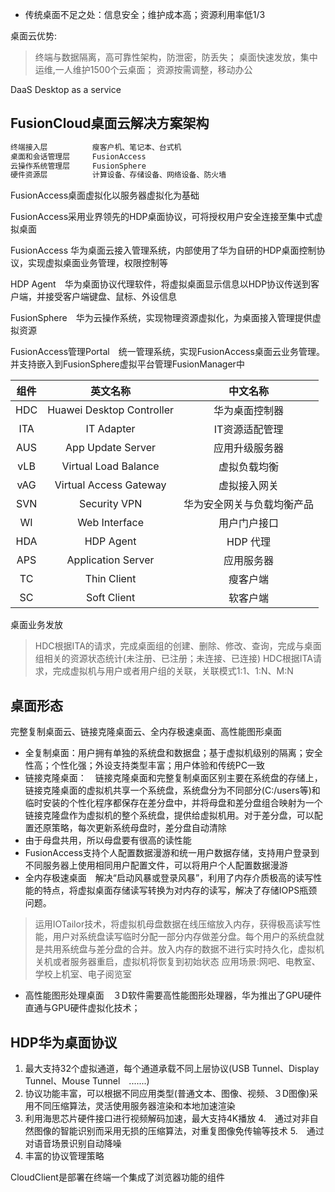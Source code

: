 - 传统桌面不足之处：信息安全；维护成本高；资源利用率低1/3

桌面云优势:

> 终端与数据隔离，高可靠性架构，防泄密，防丢失；
> 桌面快速发放，集中运维,一人维护1500个云桌面；
> 资源按需调整，移动办公

DaaS Desktop as a service


FusionCloud桌面云解决方案架构
---

```txt
终端接入层　　　　　　瘦客户机、笔记本、台式机
桌面和会话管理层　　　FusionAccess
云操作系统管理层     FusionSphere
硬件资源层          计算设备、存储设备、网络设备、防火墙
```

FusionAccess桌面虚拟化以服务器虚拟化为基础

FusionAccess采用业界领先的HDP桌面协议，可将授权用户安全连接至集中式虚拟桌面

FusionAccess 华为桌面云接入管理系统，内部使用了华为自研的HDP桌面控制协议，实现虚拟桌面业务管理，权限控制等

HDP Agent　华为桌面协议代理软件，将虚拟桌面显示信息以HDP协议传送到客户端，并接受客户端键盘、鼠标、外设信息

FusionSphere　华为云操作系统，实现物理资源虚拟化，为桌面接入管理提供虚拟资源

FusionAccess管理Portal　统一管理系统，实现FusionAccess桌面云业务管理。并支持嵌入到FusionSphere虚拟平台管理FusionManager中

|组件|英文名称|中文名称|
|:---:|:---:|:---:|
|HDC|Huawei Desktop Controller|华为桌面控制器|
|ITA|IT Adapter|IT资源适配管理|
|AUS|App Update Server|应用升级服务器|
|vLB|Virtual Load Balance|虚拟负载均衡|
|vAG|Virtual Access Gateway|虚拟接入网关|
|SVN|Security VPN|华为安全网关与负载均衡产品|
|WI|Web Interface|用户门户接口|
|HDA|HDP Agent|HDP 代理|
|APS|Application Server|应用服务器|
|TC| Thin Client|瘦客户端|
|SC|Soft Client|软客户端|

桌面业务发放
> HDC根据ITA的请求，完成桌面组的创建、删除、修改、查询，完成与桌面组相关的资源状态统计(未注册、已注册；未连接、已连接)
> HDC根据ITA请求，完成虚拟机与用户或者用户组的关联，关联模式1:1、1:N、M:N

桌面形态
---

完整复制桌面云、链接克隆桌面云、全内存极速桌面、高性能图形桌面

- 全复制桌面：用户拥有单独的系统盘和数据盘；基于虚拟机级别的隔离；安全性高；个性化强；外设支持类型丰富；用户体验和传统PC一致
- 链接克隆桌面：　链接克隆桌面和完整复制桌面区别主要在系统盘的存储上，链接克隆桌面的虚拟机共享一个系统盘，系统盘分为不同部分(C:/users等)和临时安装的个性化程序都保存在差分盘中，并将母盘和差分盘组合映射为一个链接克隆盘作为虚拟机的整个系统盘，提供给虚拟机用。对于差分盘，可以配置还原策略，每次更新系统母盘时，差分盘自动清除
- 由于母盘共用，所以母盘要有很高的读性能
- FusionAccess支持个人配置数据漫游和统一用户数据存储，支持用户登录到不同服务器上使用相同用户配置文件，可以将用户个人配置数据漫游
- 全内存极速桌面　解决“启动风暴或登录风暴”，利用了内存介质极高的读写性能的特点，将虚拟桌面存储读写转换为对内存的读写，解决了存储IOPS瓶颈问题。
> 运用IOTailor技术，将虚拟机母盘数据在线压缩放入内存，获得极高读写性能，用户对系统盘读写临时分配一部分内存做差分盘。每个用户的系统盘就是共用系统盘与差分盘的合并。放入内存的数据不进行实时持久化，虚拟机关机或者服务器重启，虚拟机将恢复到初始状态
> 应用场景:网吧、电教室、学校上机室、电子阅览室
- 高性能图形处理桌面　３D软件需要高性能图形处理器，华为推出了GPU硬件直通与GPU硬件虚拟化技术；

HDP华为桌面协议
---

1. 最大支持32个虚拟通道，每个通道承载不同上层协议(USB Tunnel、Display Tunnel、Mouse Tunnel　.......)
2. 协议功能丰富，可以根据不同应用类型(普通文本、图像、视频、３D图像)采用不同压缩算法，灵活使用服务器渲染和本地加速渲染
3. 利用海思芯片硬件接口进行视频解码加速，最大支持4K播放
4.　通过对非自然图像的智能识别而采用无损的压缩算法，对重复图像免传输等技术
5.　通过对语音场景识别自动降噪
6. 丰富的协议管理策略

CloudClient是部署在终端一个集成了浏览器功能的组件

